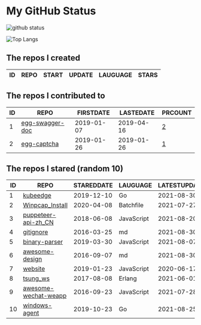 # My GitHub Status

<img src="https://github-readme-stats-1.yihong0618.vercel.app/api?username=jc-lathander&show_icons=true&&&hide_title=true&count_private=true" alt="github status" />

![Top Langs](https://github-readme-stats-1.yihong0618.vercel.app/api/top-langs/?username=jc-lathander&layout=compact)

<!--START_SECTION:my_github-->
## The repos I created
| ID | REPO | START | UPDATE | LAUGUAGE | STARS |
|----|------|-------|--------|----------|-------|

## The repos I contributed to
| ID |                                REPO                                | FIRSTDATE  | LASTEDATE  |                                          PRCOUNT                                           |
|----|--------------------------------------------------------------------|------------|------------|--------------------------------------------------------------------------------------------|
|  1 | [egg-swagger-doc](https://github.com/Yanshijie-EL/egg-swagger-doc) | 2019-01-07 | 2019-04-16 | [2](https://github.com/Yanshijie-EL/egg-swagger-doc/pulls?q=is%3Apr+author%3Ajc-lathander) |
|  2 | [egg-captcha](https://github.com/Raoul1996/egg-captcha)            | 2019-01-26 | 2019-01-26 | [1](https://github.com/Raoul1996/egg-captcha/pulls?q=is%3Apr+author%3Ajc-lathander)        |

## The repos I stared (random 10)
| ID |                                  REPO                                  | STAREDDATE |  LAUGUAGE  | LATESTUPDATE |
|----|------------------------------------------------------------------------|------------|------------|--------------|
|  1 | [kubeedge](https://github.com/kubeedge/kubeedge)                       | 2019-12-10 | Go         | 2021-08-30   |
|  2 | [Winpcap_Install](https://github.com/3gstudent/Winpcap_Install)        | 2020-04-08 | Batchfile  | 2021-07-27   |
|  3 | [puppeteer-api-zh_CN](https://github.com/zhaoqize/puppeteer-api-zh_CN) | 2018-06-08 | JavaScript | 2021-08-20   |
|  4 | [gitignore](https://github.com/github/gitignore)                       | 2016-03-25 | md         | 2021-08-30   |
|  5 | [binary-parser](https://github.com/Ericbla/binary-parser)              | 2019-03-30 | JavaScript | 2021-08-07   |
|  6 | [awesome-design](https://github.com/gztchan/awesome-design)            | 2016-09-07 | md         | 2021-08-30   |
|  7 | [website](https://github.com/openpitrix/website)                       | 2019-01-23 | JavaScript | 2020-06-17   |
|  8 | [tsung_ws](https://github.com/wulczer/tsung_ws)                        | 2017-08-08 | Erlang     | 2021-06-01   |
|  9 | [awesome-wechat-weapp](https://github.com/Aufree/awesome-wechat-weapp) | 2016-09-23 | JavaScript | 2021-07-28   |
| 10 | [windows-agent](https://github.com/freedomkk-qfeng/windows-agent)      | 2019-10-23 | Go         | 2021-08-25   |

<!--END_SECTION:my_github-->
